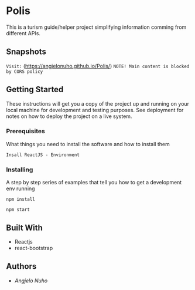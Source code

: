 # Polis
This is a turism guide/helper project simplifying information comming from different APIs.


## Snapshots
`Visit:` (https://angjelonuho.github.io/Polis/)
`NOTE! Main content is blocked by CORS policy`

## Getting Started
These instructions will get you a copy of the project up and running on your local machine for development and testing purposes. See deployment for notes on how to deploy the project on a live system.
### Prerequisites
What things you need to install the software and how to install them

`Insall ReactJS - Environment`
### Installing
A step by step series of examples that tell you how to get a development env running

`npm install`

`npm start`

## Built With

* Reactjs
* react-bootstrap

## Authors
* *Angjelo Nuho*
